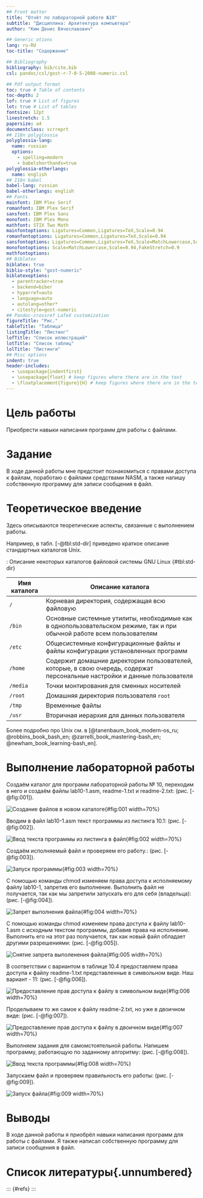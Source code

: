 ```yaml
---
## Front matter
title: "Отчёт по лабораторной работе №10"
subtitle: "Дисциплина: Архитектура компьютера"
author: "Ким Денис Вячеславович"

## Generic otions
lang: ru-RU
toc-title: "Содержание"

## Bibliography
bibliography: bib/cite.bib
csl: pandoc/csl/gost-r-7-0-5-2008-numeric.csl

## Pdf output format
toc: true # Table of contents
toc-depth: 2
lof: true # List of figures
lot: true # List of tables
fontsize: 12pt
linestretch: 1.5
papersize: a4
documentclass: scrreprt
## I18n polyglossia
polyglossia-lang:
  name: russian
  options:
	- spelling=modern
	- babelshorthands=true
polyglossia-otherlangs:
  name: english
## I18n babel
babel-lang: russian
babel-otherlangs: english
## Fonts
mainfont: IBM Plex Serif
romanfont: IBM Plex Serif
sansfont: IBM Plex Sans
monofont: IBM Plex Mono
mathfont: STIX Two Math
mainfontoptions: Ligatures=Common,Ligatures=TeX,Scale=0.94
romanfontoptions: Ligatures=Common,Ligatures=TeX,Scale=0.94
sansfontoptions: Ligatures=Common,Ligatures=TeX,Scale=MatchLowercase,Scale=0.94
monofontoptions: Scale=MatchLowercase,Scale=0.94,FakeStretch=0.9
mathfontoptions:
## Biblatex
biblatex: true
biblio-style: "gost-numeric"
biblatexoptions:
  - parentracker=true
  - backend=biber
  - hyperref=auto
  - language=auto
  - autolang=other*
  - citestyle=gost-numeric
## Pandoc-crossref LaTeX customization
figureTitle: "Рис."
tableTitle: "Таблица"
listingTitle: "Листинг"
lofTitle: "Список иллюстраций"
lotTitle: "Список таблиц"
lolTitle: "Листинги"
## Misc options
indent: true
header-includes:
  - \usepackage{indentfirst}
  - \usepackage{float} # keep figures where there are in the text
  - \floatplacement{figure}{H} # keep figures where there are in the text
---
```


# Цель работы

Приобрести навыки написания программ для работы с файлами.

# Задание

В ходе данной работы мне предстоит познакомиться с правами доступа к файлам, поработаю с файлами средствами NASM, а также напишу собственную программу для записи сообщения в файл.

# Теоретическое введение

Здесь описываются теоретические аспекты, связанные с выполнением работы.

Например, в табл. [-@tbl:std-dir] приведено краткое описание стандартных каталогов Unix.

: Описание некоторых каталогов файловой системы GNU Linux {#tbl:std-dir}

| Имя каталога | Описание каталога                                                                                                          |
|--------------|----------------------------------------------------------------------------------------------------------------------------|
| `/`          | Корневая директория, содержащая всю файловую                                                                               |
| `/bin `      | Основные системные утилиты, необходимые как в однопользовательском режиме, так и при обычной работе всем пользователям     |
| `/etc`       | Общесистемные конфигурационные файлы и файлы конфигурации установленных программ                                           |
| `/home`      | Содержит домашние директории пользователей, которые, в свою очередь, содержат персональные настройки и данные пользователя |
| `/media`     | Точки монтирования для сменных носителей                                                                                   |
| `/root`      | Домашняя директория пользователя  `root`                                                                                   |
| `/tmp`       | Временные файлы                                                                                                            |
| `/usr`       | Вторичная иерархия для данных пользователя                                                                                 |

Более подробно про Unix см. в [@tanenbaum_book_modern-os_ru; @robbins_book_bash_en; @zarrelli_book_mastering-bash_en; @newham_book_learning-bash_en].

# Выполнение лабораторной работы

Создаём каталог для программ лабораторной работы № 10, переходим в него и создаём файлы lab10-1.asm, readme-1.txt и readme-2.txt: (рис. [-@fig:001]).

![Создание файлов в новом каталоге](image/1.jpg){#fig:001 width=70%}

Вводим в файл lab10-1.asm текст программы из листинга 10.1: (рис. [-@fig:002]).

![Ввод текста программы из листинга в файл](image/2.jpg){#fig:002 width=70%}

Создаём исполняемый файл и проверяем его работу.: (рис. [-@fig:003]).

![Запуск программы](image/3.jpg){#fig:003 width=70%}

С помощью команды chmod изменяем права доступа к исполняемому файлу lab10-1, запретив его выполнение. Выполнить файл не получается, так как мы запретили запускать его для себя (владельца): (рис. [-@fig:004]).

![Запрет выполнения файла](image/4.jpg){#fig:004 width=70%}

С помощью команды chmod изменяем права доступа к файлу lab10-1.asm с исходным текстом программы, добавив права на исполнение. Выполнить его на этот раз получается, так как новый файл обладает другими разрешениями: (рис. [-@fig:005]).

![Снятие запрета выполенения файла](image/5.jpg){#fig:005 width=70%}

В соответствии с вариантом в таблице 10.4 предоставляем права доступа к файлу readme-1.txt представленные в символьном виде. Наш вариант - 11: (рис. [-@fig:006]).

![Предоставление прав доступа к файлу в символьном виде](image/6.jpg){#fig:006 width=70%}

Проделываем то же самое к файлу readme-2.txt, но уже в двоичном виде: (рис. [-@fig:007]).

![Предоставление прав доступа к файлу в двоичном виде](image/7.jpg){#fig:007 width=70%}

Выполняем задания для самомстоятельной работы. Напишем программу, работающую по заданному алгоритму: (рис. [-@fig:008]).

![Ввод текста программы](image/8.jpg){#fig:008 width=70%}

Запускаем файл и проверяем правильность его работы: (рис. [-@fig:009]).

![Запуск файла](image/9.jpg){#fig:009 width=70%}

# Выводы

В ходе данной работы я приобрёл навыки написания программ для работы с файлами. Я также написал собственную программу для записи сообщения в файл.

# Список литературы{.unnumbered}

::: {#refs}
:::
